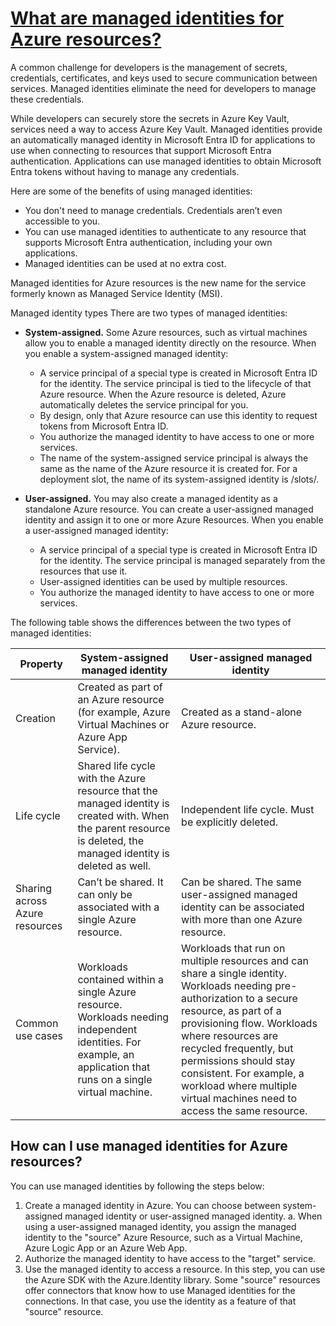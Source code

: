 # **[What are managed identities for Azure resources?](https://learn.microsoft.com/en-us/entra/identity/managed-identities-azure-resources/overview)**

A common challenge for developers is the management of secrets, credentials, certificates, and keys used to secure communication between services. Managed identities eliminate the need for developers to manage these credentials.

While developers can securely store the secrets in Azure Key Vault, services need a way to access Azure Key Vault. Managed identities provide an automatically managed identity in Microsoft Entra ID for applications to use when connecting to resources that support Microsoft Entra authentication. Applications can use managed identities to obtain Microsoft Entra tokens without having to manage any credentials.

Here are some of the benefits of using managed identities:

- You don't need to manage credentials. Credentials aren’t even accessible to you.
- You can use managed identities to authenticate to any resource that supports Microsoft Entra authentication, including your own applications.
- Managed identities can be used at no extra cost.

Managed identities for Azure resources is the new name for the service formerly known as Managed Service Identity (MSI).

Managed identity types
There are two types of managed identities:

- **System-assigned.** Some Azure resources, such as virtual machines allow you to enable a managed identity directly on the resource. When you enable a system-assigned managed identity:

  - A service principal of a special type is created in Microsoft Entra ID for the identity. The service principal is tied to the lifecycle of that Azure resource. When the Azure resource is deleted, Azure automatically deletes the service principal for you.
  - By design, only that Azure resource can use this identity to request tokens from Microsoft Entra ID.
  - You authorize the managed identity to have access to one or more services.
  - The name of the system-assigned service principal is always the same as the name of the Azure resource it is created for. For a deployment slot, the name of its system-assigned identity is <app-name>/slots/<slot-name>.

- **User-assigned.** You may also create a managed identity as a standalone Azure resource. You can create a user-assigned managed identity and assign it to one or more Azure Resources. When you enable a user-assigned managed identity:

  - A service principal of a special type is created in Microsoft Entra ID for the identity. The service principal is managed separately from the resources that use it.
  - User-assigned identities can be used by multiple resources.
  - You authorize the managed identity to have access to one or more services.

The following table shows the differences between the two types of managed identities:

| Property                       | System-assigned managed identity                                                                                                                                   | User-assigned managed identity                                                                                                                                                                                                                                                                                                                           |
|--------------------------------|--------------------------------------------------------------------------------------------------------------------------------------------------------------------|----------------------------------------------------------------------------------------------------------------------------------------------------------------------------------------------------------------------------------------------------------------------------------------------------------------------------------------------------------|
| Creation                       | Created as part of an Azure resource (for example, Azure Virtual Machines or Azure App Service).                                                                   | Created as a stand-alone Azure resource.                                                                                                                                                                                                                                                                                                                 |
| Life cycle                     | Shared life cycle with the Azure resource that the managed identity is created with. When the parent resource is deleted, the managed identity is deleted as well. | Independent life cycle. Must be explicitly deleted.                                                                                                                                                                                                                                                                                                      |
| Sharing across Azure resources | Can’t be shared. It can only be associated with a single Azure resource.                                                                                           | Can be shared. The same user-assigned managed identity can be associated with more than one Azure resource.                                                                                                                                                                                                                                              |
| Common use cases               | Workloads contained within a single Azure resource. Workloads needing independent identities. For example, an application that runs on a single virtual machine.   | Workloads that run on multiple resources and can share a single identity. Workloads needing pre-authorization to a secure resource, as part of a provisioning flow. Workloads where resources are recycled frequently, but permissions should stay consistent. For example, a workload where multiple virtual machines need to access the same resource. |

## How can I use managed identities for Azure resources?

You can use managed identities by following the steps below:

1. Create a managed identity in Azure. You can choose between system-assigned managed identity or user-assigned managed identity.
    a. When using a user-assigned managed identity, you assign the managed identity to the "source" Azure Resource, such as a Virtual Machine, Azure Logic App or an Azure Web App.
2. Authorize the managed identity to have access to the "target" service.
3. Use the managed identity to access a resource. In this step, you can use the Azure SDK with the Azure.Identity library. Some "source" resources offer connectors that know how to use Managed identities for the connections. In that case, you use the identity as a feature of that "source" resource.
